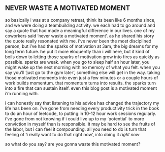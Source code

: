 ## NEVER WASTE A MOTIVATED MOMENT


so basically i was at a company retreat, think its been like 6 months since, and we were doing a teambuilding activity. we each had to go around and say a quote that had made a meaningful difference in our lives. one of my coworkers said ‘never waste a motivated moment’. as he shared his story the quote really resonated with me. i’ve never been the most disciplined person, but i’ve had the sparks of motivation at 3am, the big dreams for my long term future. he put it more eloquently than i will here, but it kind of boils down to letting those sparks of motivation grow into fires as quickly as possible. sparks are weak. when you go to sleep half an hour later, you might wake up the next morning with no memory of what you felt. when you say you’ll ‘just go to the gym later’, something else will get in the way. taking those motivated moments into even just a few minutes or a couple hours of work builds momentum. that momentum turns into results. the sparks turn into a fire that can sustain itself. even this blog post is a motivated moment i’m running with.


i can honestly say that listening to his advice has changed the trajectory my life has been on. i’ve gone from needing every productivity trick in the book to do an hour of leetcode, to putting in 10-12 hour work sessions regularly. i’ve gone from not knowing if i could live up to my ‘potential’ to more conviction in myself than is responsible. it may be hard to see the fruits of the labor, but i can feel it compounding. all you need to do is turn that feeling of ‘i really want to do that right now’, into doing it _right now_


so what do you say? are you gonna waste this motivated moment? 
